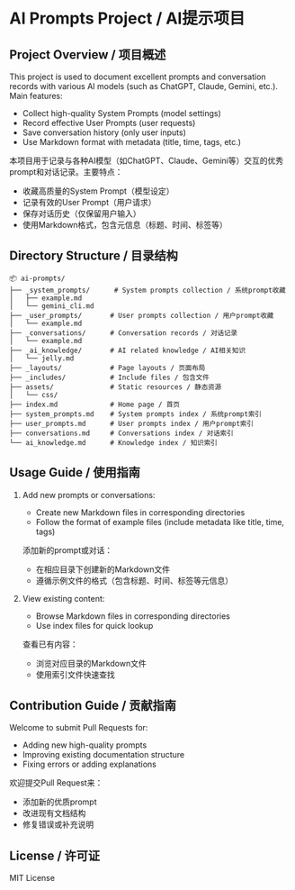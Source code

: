# AI Prompts Project / AI提示项目

## Project Overview / 项目概述

This project is used to document excellent prompts and conversation records with various AI models (such as ChatGPT, Claude, Gemini, etc.). Main features:
- Collect high-quality System Prompts (model settings)
- Record effective User Prompts (user requests)
- Save conversation history (only user inputs)
- Use Markdown format with metadata (title, time, tags, etc.)

本项目用于记录与各种AI模型（如ChatGPT、Claude、Gemini等）交互的优秀prompt和对话记录。主要特点：
- 收藏高质量的System Prompt（模型设定）
- 记录有效的User Prompt（用户请求）
- 保存对话历史（仅保留用户输入）
- 使用Markdown格式，包含元信息（标题、时间、标签等）

## Directory Structure / 目录结构

```
📦 ai-prompts/
├── _system_prompts/      # System prompts collection / 系统prompt收藏
│   ├── example.md
│   └── gemini_cli.md
├── _user_prompts/       # User prompts collection / 用户prompt收藏
│   └── example.md
├── _conversations/      # Conversation records / 对话记录
│   └── example.md
├── _ai_knowledge/       # AI related knowledge / AI相关知识
│   └── jelly.md
├── _layouts/            # Page layouts / 页面布局
├── _includes/           # Include files / 包含文件
├── assets/              # Static resources / 静态资源
│   └── css/
├── index.md             # Home page / 首页
├── system_prompts.md    # System prompts index / 系统prompt索引
├── user_prompts.md      # User prompts index / 用户prompt索引
├── conversations.md     # Conversations index / 对话索引
└── ai_knowledge.md      # Knowledge index / 知识索引
```

## Usage Guide / 使用指南

1. Add new prompts or conversations:
   - Create new Markdown files in corresponding directories
   - Follow the format of example files (include metadata like title, time, tags)

   添加新的prompt或对话：
   - 在相应目录下创建新的Markdown文件
   - 遵循示例文件的格式（包含标题、时间、标签等元信息）

2. View existing content:
   - Browse Markdown files in corresponding directories
   - Use index files for quick lookup

   查看已有内容：
   - 浏览对应目录的Markdown文件
   - 使用索引文件快速查找

## Contribution Guide / 贡献指南

Welcome to submit Pull Requests for:
- Adding new high-quality prompts
- Improving existing documentation structure
- Fixing errors or adding explanations

欢迎提交Pull Request来：
- 添加新的优质prompt
- 改进现有文档结构
- 修复错误或补充说明

## License / 许可证

MIT License
